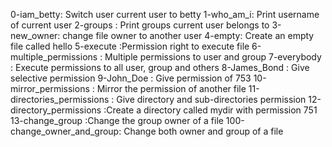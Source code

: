 0-iam_betty: Switch user current user to betty
1-who_am_i: Print username of current user
2-groups : Print groups current user belongs to
3-new_owner: change file owner to another user
4-empty: Create an empty file called hello
5-execute :Permission right to execute file
6-multiple_permissions : Multiple permissions to user and group
7-everybody : Execute permissions to all user, group and others
8-James_Bond : Give selective permission
9-John_Doe : Give permission of 753
10-mirror_permissions : Mirror the permission of another file
11-directories_permissions : Give directory and sub-directories permission
12-directory_permissions :Create a directory called mydir with permission 751
13-change_group :Change the group owner of a file
100-change_owner_and_group: Change both owner and group of a file

